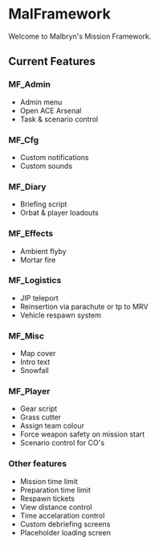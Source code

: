 # MalFramework
Welcome to Malbryn's Mission Framework.

## Current Features

### MF_Admin
 - Admin menu
 - Open ACE Arsenal
 - Task & scenario control
 
### MF_Cfg
 - Custom notifications
 - Custom sounds
 
### MF_Diary
 - Briefing script
 - Orbat & player loadouts
 
### MF_Effects
 - Ambient flyby
 - Mortar fire
 
### MF_Logistics
 - JIP teleport
 - Reinsertion via parachute or tp to MRV
 - Vehicle respawn system
 
### MF_Misc
 - Map cover
 - Intro text
 - Snowfall
 
### MF_Player
 - Gear script
 - Grass cutter
 - Assign team colour
 - Force weapon safety on mission start
 - Scenario control for CO's
 
### Other features
 - Mission time limit
 - Preparation time limit
 - Respawn tickets
 - View distance control
 - Time accelaration control
 - Custom debriefing screens
 - Placeholder loading screen
